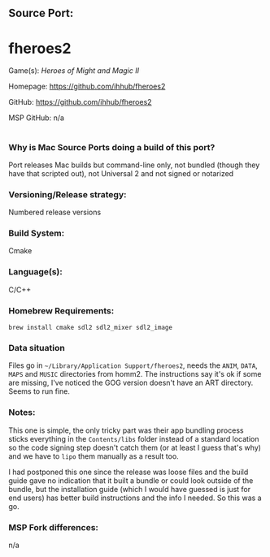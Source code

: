 ## Source Port:
# fheroes2

Game(s): *Heroes of Might and Magic II*

Homepage: https://github.com/ihhub/fheroes2

GitHub: https://github.com/ihhub/fheroes2

MSP GitHub: n/a

#
### Why is Mac Source Ports doing a build of this port?
Port releases Mac builds but command-line only, not bundled (though they have that scripted out), not Universal 2 and not signed or notarized

### Versioning/Release strategy:
Numbered release versions

### Build System: 
Cmake

### Language(s):
C/C++

### Homebrew Requirements:

```
brew install cmake sdl2 sdl2_mixer sdl2_image  
```

### Data situation
Files go in `~/Library/Application Support/fheroes2`, needs the `ANIM`, `DATA`, `MAPS` and `MUSIC` directories from homm2. The instructions say it's ok if some are missing, I've noticed the GOG version doesn't have an ART directory. Seems to run fine. 

### Notes:
This one is simple, the only tricky part was their app bundling process sticks everything in the `Contents/libs` folder instead of a standard location so the code signing step doesn't catch them (or at least I guess that's why) and we have to `lipo` them manually as a result too. 

I had postponed this one since the release was loose files and the build guide gave no indication that it built a bundle or could look outside of the bundle, but the installation guide (which I would have guessed is just for end users) has better build instructions and the info I needed. So this was a go.

### MSP Fork differences:
n/a